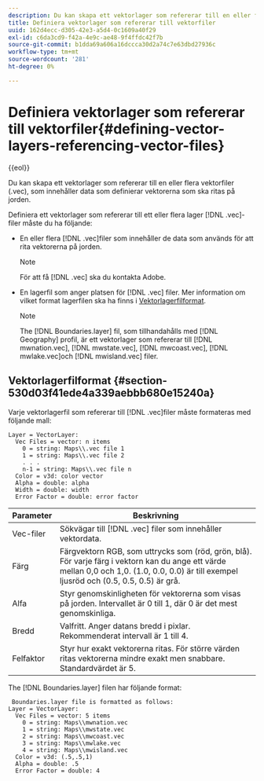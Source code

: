 ```yaml
---
description: Du kan skapa ett vektorlager som refererar till en eller flera vektorfiler (.vec), som innehåller data som definierar vektorerna som ska ritas på jorden.
title: Definiera vektorlager som refererar till vektorfiler
uuid: 162d4ecc-d305-42e3-a5d4-0c1609a40f29
exl-id: c6da3cd9-f42a-4e9c-ae48-9f4ffdc42f7b
source-git-commit: b1dda69a606a16dccca30d2a74c7e63dbd27936c
workflow-type: tm+mt
source-wordcount: '281'
ht-degree: 0%

---
```


# Definiera vektorlager som refererar till vektorfiler{#defining-vector-layers-referencing-vector-files}

{{eol}}

Du kan skapa ett vektorlager som refererar till en eller flera vektorfiler (.vec), som innehåller data som definierar vektorerna som ska ritas på jorden.

Definiera ett vektorlager som refererar till ett eller flera lager [!DNL .vec]-filer måste du ha följande:

* En eller flera [!DNL .vec]filer som innehåller de data som används för att rita vektorerna på jorden.

   >[!NOTE]
   >
   >För att få [!DNL .vec] ska du kontakta Adobe.

* En lagerfil som anger platsen för [!DNL .vec] filer. Mer information om vilket format lagerfilen ska ha finns i [Vektorlagerfilformat](../../../../home/c-geo-oview/c-wk-img-lyrs/c-wk-vctr-lyrs/c-def-vctr-files.md#section-530d03f41ede4a339aebbb680e15240a).

   >[!NOTE]
   >
   >The [!DNL Boundaries.layer] fil, som tillhandahålls med [!DNL Geography] profil, är ett vektorlager som refererar till [!DNL mwnation.vec], [!DNL mwstate.vec], [!DNL mwcoast.vec], [!DNL mwlake.vec]och [!DNL mwisland.vec] filer.

## Vektorlagerfilformat {#section-530d03f41ede4a339aebbb680e15240a}

Varje vektorlagerfil som refererar till [!DNL .vec]filer måste formateras med följande mall:

```
Layer = VectorLayer:
  Vec Files = vector: n items
    0 = string: Maps\\.vec file 1
    1 = string: Maps\\.vec file 2
    . . .
    n-1 = string: Maps\\.vec file n
  Color = v3d: color vector
  Alpha = double: alpha
  Width = double: width
  Error Factor = double: error factor
```

| Parameter | Beskrivning |
|---|---|
| Vec-filer | Sökvägar till [!DNL .vec] filer som innehåller vektordata. |
| Färg | Färgvektorn RGB, som uttrycks som (röd, grön, blå). För varje färg i vektorn kan du ange ett värde mellan 0,0 och 1,0. (1.0, 0.0, 0.0) är till exempel ljusröd och (0.5, 0.5, 0.5) är grå. |
| Alfa | Styr genomskinligheten för vektorerna som visas på jorden. Intervallet är 0 till 1, där 0 är det mest genomskinliga. |
| Bredd | Valfritt. Anger datans bredd i pixlar. Rekommenderat intervall är 1 till 4. |
| Felfaktor | Styr hur exakt vektorerna ritas. För större värden ritas vektorerna mindre exakt men snabbare. Standardvärdet är 5. |

The [!DNL Boundaries.layer] filen har följande format:

```
 Boundaries.layer file is formatted as follows:
Layer = VectorLayer:
  Vec Files = vector: 5 items
    0 = string: Maps\\mwnation.vec
    1 = string: Maps\\mwstate.vec
    2 = string: Maps\\mwcoast.vec
    3 = string: Maps\\mwlake.vec
    4 = string: Maps\\mwisland.vec
  Color = v3d: (.5,.5,1)
  Alpha = double: .5
  Error Factor = double: 4
```
